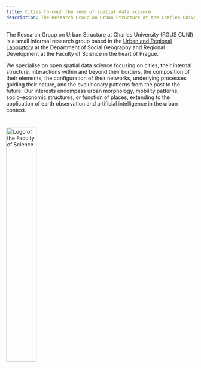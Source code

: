 ```yaml
---
title: Cities through the lens of spatial data science
description: The Research Group on Urban Structure at the Charles University.
---
```


The Research Group on Urban Structure at Charles University (RGUS CUNI) is a small informal research group based in the [Urban and Regional Laboratory](https://urrlab.cz/en/) at the Department of Social Geography and Regional Development at the Faculty of Science in the heart of Prague.

We specialise on <span class="pygment">open spatial data science</span> focusing on <span class="pygment">cities</span>, their internal structure, interactions within and beyond their borders, the composition of their elements, the configuration of their networks, underlying processes guiding their nature, and the evolutionary patterns from the past to the future. Our interests encompass urban morphology, mobility patterns, socio-economic structures, or function of places, extending to the application of earth observation and artificial intelligence in the urban context.

<a href="https://natur.cuni.cz/eng"><img src="./prf_logo.svg" alt="Logo of the Faculty of Science" width="40%" style="margin-top: 5%"></a>
